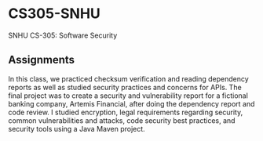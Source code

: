 # CS305-SNHU
SNHU CS-305: Software Security

## Assignments
In this class, we practiced checksum verification and reading dependency reports as well as studied security practices and concerns for APIs.
The final project was to create a security and vulnerability report for a fictional banking company, Artemis Financial, after doing the dependency report and code review.
I studied encryption, legal requirements regarding security, common vulnerabilities and attacks, code security best practices, and security tools using a Java Maven project.
